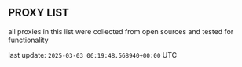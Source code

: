 ## PROXY LIST

all proxies in this list were collected from open sources and tested for functionality

last update: `2025-03-03 06:19:48.568940+00:00` UTC